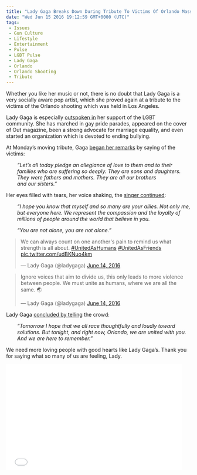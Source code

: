 ```yaml
---
title: "Lady Gaga Breaks Down During Tribute To Victims Of Orlando Massacre (Video)"
date: "Wed Jun 15 2016 19:12:59 GMT+0000 (UTC)"
tags: 
 - Issues
 - Gun Culture
 - Lifestyle
 - Entertainment
 - Pulse
 - LGBT Pulse
 - Lady Gaga
 - Orlando
 - Orlando Shooting
 - Tribute
---
```

<p><!--OffDef--></p><p><!--Ads1--></p><p>Whether you like her music or not, there is no doubt that Lady Gaga is a very socially aware pop artist, which she proved again at a tribute to the victims of the Orlando shooting which was held in Los Angeles.</p><p>Lady Gaga is especially <a href="https://www.washingtonpost.com/news/arts-and-entertainment/wp/2016/06/14/you-are-not-alone-lady-gaga-breaks-down-during-fierce-tribute-to-orlando-victims/?tid=sm_tw" onclick="__gaTracker(&apos;send&apos;, &apos;event&apos;, &apos;outbound-article&apos;, &apos;https://www.washingtonpost.com/news/arts-and-entertainment/wp/2016/06/14/you-are-not-alone-lady-gaga-breaks-down-during-fierce-tribute-to-orlando-victims/?tid=sm_tw&apos;, &apos;outspoken in&apos;);" target="_blank">outspoken in</a> her support of the LGBT community.&#xA0;She&#xA0;has marched in gay pride parades, appeared on the cover of Out magazine, been a strong advocate for marriage equality, and even started an organization which is devoted to ending bullying.</p><p>At Monday&#x2019;s moving tribute, Gaga <a href="https://www.washingtonpost.com/news/arts-and-entertainment/wp/2016/06/14/you-are-not-alone-lady-gaga-breaks-down-during-fierce-tribute-to-orlando-victims/?tid=sm_tw" onclick="__gaTracker(&apos;send&apos;, &apos;event&apos;, &apos;outbound-article&apos;, &apos;https://www.washingtonpost.com/news/arts-and-entertainment/wp/2016/06/14/you-are-not-alone-lady-gaga-breaks-down-during-fierce-tribute-to-orlando-victims/?tid=sm_tw&apos;, &apos;began her remarks&apos;);" target="_blank">began her remarks</a> by saying of the victims:</p><p style="padding-left: 30px;"><em>&#x201C;Let&#x2019;s all today pledge an allegiance of love to them and to their families who are suffering so deeply. They are sons and daughters. They were fathers and mothers. They are all our brothers and&#xA0;our&#xA0;sisters.&#x201D;</em></p><p>Her eyes filled with tears, her voice shaking, the <a href="https://www.washingtonpost.com/news/arts-and-entertainment/wp/2016/06/14/you-are-not-alone-lady-gaga-breaks-down-during-fierce-tribute-to-orlando-victims/?tid=sm_tw" onclick="__gaTracker(&apos;send&apos;, &apos;event&apos;, &apos;outbound-article&apos;, &apos;https://www.washingtonpost.com/news/arts-and-entertainment/wp/2016/06/14/you-are-not-alone-lady-gaga-breaks-down-during-fierce-tribute-to-orlando-victims/?tid=sm_tw&apos;, &apos;singer continued&apos;);" target="_blank">singer continued</a>:</p><p style="padding-left: 30px;"><em>&#x201C;I hope you know that myself and so many are your allies. Not only me, but everyone here. We represent the compassion and the loyalty of millions of people around the world that believe in you.</em></p><p style="padding-left: 30px;"><em>&#x201C;You are not alone, you are not alone.&#x201D;</em></p><blockquote class="twitter-tweet" data-width="500"><p lang="en" dir="ltr">We can always count on one another&apos;s pain to remind us what strength is all about. <a href="https://twitter.com/hashtag/UnitedAsHumans?src=hash" onclick="__gaTracker(&apos;send&apos;, &apos;event&apos;, &apos;outbound-article&apos;, &apos;https://twitter.com/hashtag/UnitedAsHumans?src=hash&apos;, &apos;#UnitedAsHumans&apos;);">#UnitedAsHumans</a> <a href="https://twitter.com/hashtag/UnitedAsFriends?src=hash" onclick="__gaTracker(&apos;send&apos;, &apos;event&apos;, &apos;outbound-article&apos;, &apos;https://twitter.com/hashtag/UnitedAsFriends?src=hash&apos;, &apos;#UnitedAsFriends&apos;);">#UnitedAsFriends</a> <a href="https://t.co/udBKNuo4km" onclick="__gaTracker(&apos;send&apos;, &apos;event&apos;, &apos;outbound-article&apos;, &apos;https://t.co/udBKNuo4km&apos;, &apos;pic.twitter.com/udBKNuo4km&apos;);">pic.twitter.com/udBKNuo4km</a></p>
<p>&#x2014; Lady Gaga (@ladygaga) <a href="https://twitter.com/ladygaga/status/742599060167659520" onclick="__gaTracker(&apos;send&apos;, &apos;event&apos;, &apos;outbound-article&apos;, &apos;https://twitter.com/ladygaga/status/742599060167659520&apos;, &apos;June 14, 2016&apos;);">June 14, 2016</a></p></blockquote><p><script async src="//platform.twitter.com/widgets.js" charset="utf-8"></script></p><blockquote class="twitter-tweet" data-width="500"><p lang="en" dir="ltr">Ignore voices that aim to divide us, this only leads to more violence between people. We must unite as humans, where we are all the same. &#x1F30F;</p>
<p>&#x2014; Lady Gaga (@ladygaga) <a href="https://twitter.com/ladygaga/status/742537484379136000" onclick="__gaTracker(&apos;send&apos;, &apos;event&apos;, &apos;outbound-article&apos;, &apos;https://twitter.com/ladygaga/status/742537484379136000&apos;, &apos;June 14, 2016&apos;);">June 14, 2016</a></p></blockquote><p><script async src="//platform.twitter.com/widgets.js" charset="utf-8"></script></p><p><script async src="//platform.twitter.com/widgets.js" charset="utf-8"></script></p><p>Lady Gaga <a href="https://www.washingtonpost.com/news/arts-and-entertainment/wp/2016/06/14/you-are-not-alone-lady-gaga-breaks-down-during-fierce-tribute-to-orlando-victims/?tid=sm_tw" onclick="__gaTracker(&apos;send&apos;, &apos;event&apos;, &apos;outbound-article&apos;, &apos;https://www.washingtonpost.com/news/arts-and-entertainment/wp/2016/06/14/you-are-not-alone-lady-gaga-breaks-down-during-fierce-tribute-to-orlando-victims/?tid=sm_tw&apos;, &apos;concluded by telling&apos;);" target="_blank">concluded by telling</a> the crowd:</p><p style="padding-left: 30px;"><em>&#x201C;Tomorrow&#xA0;I hope that we all&#xA0;race thoughtfully and loudly toward solutions. But tonight, and right now, Orlando, we are united with you. And we are here to remember.&#x201D;</em></p><p>We need more loving people with good hearts like Lady Gaga&#x2019;s. Thank you for saying what so many of us are feeling, Lady.</p><p><!--Ads2--></p><p><iframe src="//www.washingtonpost.com/video/c/embed/8239efac-3251-11e6-ab9d-1da2b0f24f93" width="480" height="290" frameborder="0" scrolling="no" allowfullscreen="allowfullscreen"></iframe></p>